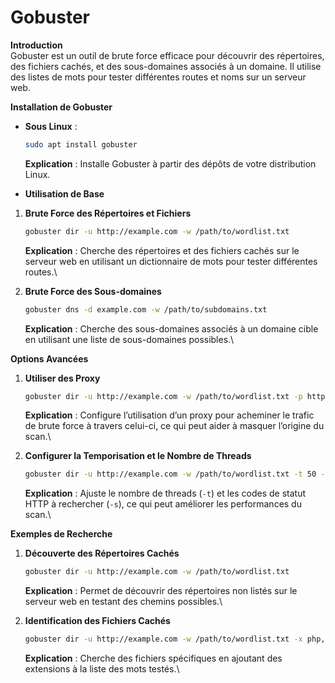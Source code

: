 # Gobuster

**Introduction**\
Gobuster est un outil de brute force efficace pour découvrir des répertoires, des fichiers cachés, et des sous-domaines associés à un domaine. Il utilise des listes de mots pour tester différentes routes et noms sur un serveur web.

**Installation de Gobuster**

*   **Sous Linux** :

    ```bash
    sudo apt install gobuster
    ```

    **Explication** : Installe Gobuster à partir des dépôts de votre distribution Linux.
* **Utilisation de Base**

1.  **Brute Force des Répertoires et Fichiers**

    ```bash
    gobuster dir -u http://example.com -w /path/to/wordlist.txt
    ```

    **Explication** : Cherche des répertoires et des fichiers cachés sur le serveur web en utilisant un dictionnaire de mots pour tester différentes routes.\

2.  **Brute Force des Sous-domaines**

    ```bash
    gobuster dns -d example.com -w /path/to/subdomains.txt
    ```

    **Explication** : Cherche des sous-domaines associés à un domaine cible en utilisant une liste de sous-domaines possibles.\


**Options Avancées**

1.  **Utiliser des Proxy**

    ```bash
    gobuster dir -u http://example.com -w /path/to/wordlist.txt -p http://proxy:port
    ```

    **Explication** : Configure l’utilisation d’un proxy pour acheminer le trafic de brute force à travers celui-ci, ce qui peut aider à masquer l’origine du scan.\

2.  **Configurer la Temporisation et le Nombre de Threads**

    ```bash
    gobuster dir -u http://example.com -w /path/to/wordlist.txt -t 50 -s 200,204,301,302,307,403
    ```

    **Explication** : Ajuste le nombre de threads (`-t`) et les codes de statut HTTP à rechercher (`-s`), ce qui peut améliorer les performances du scan.\


**Exemples de Recherche**

1.  **Découverte des Répertoires Cachés**

    ```bash
    gobuster dir -u http://example.com -w /path/to/wordlist.txt
    ```

    **Explication** : Permet de découvrir des répertoires non listés sur le serveur web en testant des chemins possibles.\

2.  **Identification des Fichiers Cachés**

    ```bash
    gobuster dir -u http://example.com -w /path/to/wordlist.txt -x php,html
    ```

    **Explication** : Cherche des fichiers spécifiques en ajoutant des extensions à la liste des mots testés.\

